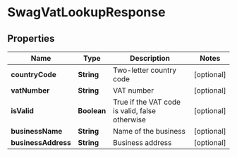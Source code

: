 
# SwagVatLookupResponse

## Properties
Name | Type | Description | Notes
------------ | ------------- | ------------- | -------------
**countryCode** | **String** | Two-letter country code |  [optional]
**vatNumber** | **String** | VAT number |  [optional]
**isValid** | **Boolean** | True if the VAT code is valid, false otherwise |  [optional]
**businessName** | **String** | Name of the business |  [optional]
**businessAddress** | **String** | Business address |  [optional]



